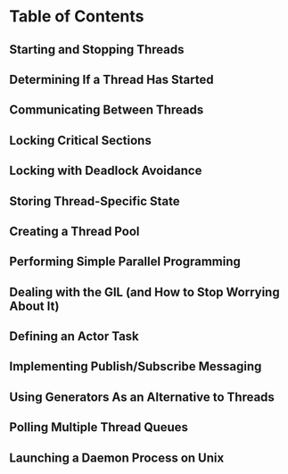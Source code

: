# Table of Contents

## Starting and Stopping Threads

## Determining If a Thread Has Started

## Communicating Between Threads

## Locking Critical Sections

## Locking with Deadlock Avoidance

## Storing Thread-Specific State

## Creating a Thread Pool

## Performing Simple Parallel Programming

## Dealing with the GIL (and How to Stop Worrying About It)

## Defining an Actor Task

## Implementing Publish/Subscribe Messaging

## Using Generators As an Alternative to Threads

## Polling Multiple Thread Queues

## Launching a Daemon Process on Unix

